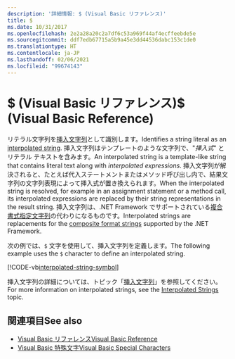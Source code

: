 ```yaml
---
description: '詳細情報: $ (Visual Basic リファレンス)'
title: $
ms.date: 10/31/2017
ms.openlocfilehash: 2e2a28a20c2a7df6c53a969f44af4ecffeebde5e
ms.sourcegitcommit: ddf7edb67715a5b9a45e3dd44536dabc153c1de0
ms.translationtype: HT
ms.contentlocale: ja-JP
ms.lasthandoff: 02/06/2021
ms.locfileid: "99674143"
---
```

# <a name="-visual-basic-reference"></a><span data-ttu-id="c0673-102">$ (Visual Basic リファレンス)</span><span class="sxs-lookup"><span data-stu-id="c0673-102">$ (Visual Basic Reference)</span></span>

<span data-ttu-id="c0673-103">リテラル文字列を[挿入文字列](../../programming-guide/language-features/strings/interpolated-strings.md)として識別します。</span><span class="sxs-lookup"><span data-stu-id="c0673-103">Identifies a string literal as an [interpolated string](../../programming-guide/language-features/strings/interpolated-strings.md).</span></span> <span data-ttu-id="c0673-104">挿入文字列はテンプレートのような文字列で、"*挿入式*" とリテラル テキストを含みます。</span><span class="sxs-lookup"><span data-stu-id="c0673-104">An interpolated string is a template-like string that contains literal text along with *interpolated expressions*.</span></span> <span data-ttu-id="c0673-105">挿入文字列が解決されると、たとえば代入ステートメントまたはメソッド呼び出し内で、結果文字列の文字列表現によって挿入式が置き換えられます。</span><span class="sxs-lookup"><span data-stu-id="c0673-105">When the interpolated string is resolved, for example in an assignment statement or a method call, its interpolated expressions are replaced by their string representations in the result string.</span></span> <span data-ttu-id="c0673-106">挿入文字列は、.NET Framework でサポートされている[複合書式指定文字列](../../../standard/base-types/composite-formatting.md)の代わりになるものです。</span><span class="sxs-lookup"><span data-stu-id="c0673-106">Interpolated strings are replacements for the [composite format strings](../../../standard/base-types/composite-formatting.md) supported by the .NET Framework.</span></span>

<span data-ttu-id="c0673-107">次の例では、`$` 文字を使用して、挿入文字列を定義します。</span><span class="sxs-lookup"><span data-stu-id="c0673-107">The following example uses the `$` character to define an interpolated string.</span></span>

[!CODE-vb[interpolated-string-symbol](../../../../samples/snippets/visualbasic/language-reference/special-characters/dollar-sign1.vb)]

<span data-ttu-id="c0673-108">挿入文字列の詳細については、トピック「[挿入文字列](../../programming-guide/language-features/strings/interpolated-strings.md)」を参照してください。</span><span class="sxs-lookup"><span data-stu-id="c0673-108">For more information on interpolated strings, see the [Interpolated Strings](../../programming-guide/language-features/strings/interpolated-strings.md) topic.</span></span>

## <a name="see-also"></a><span data-ttu-id="c0673-109">関連項目</span><span class="sxs-lookup"><span data-stu-id="c0673-109">See also</span></span>

- [<span data-ttu-id="c0673-110">Visual Basic リファレンス</span><span class="sxs-lookup"><span data-stu-id="c0673-110">Visual Basic Reference</span></span>](../index.md)
- [<span data-ttu-id="c0673-111">Visual Basic 特殊文字</span><span class="sxs-lookup"><span data-stu-id="c0673-111">Visual Basic Special Characters</span></span>](index.md)
